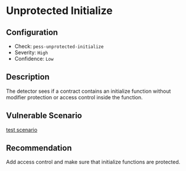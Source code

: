 # Unprotected Initialize

## Configuration
* Check: `pess-unprotected-initialize`
* Severity: `High`
* Confidence: `Low`

## Description
The detector sees if a contract contains an initialize function without modifier protection or access control inside the function.

## Vulnerable Scenario
[test scenario](../tests/unprotected_initialize_test.sol)

## Recommendation
Add access control and make sure that initialize functions are protected. 